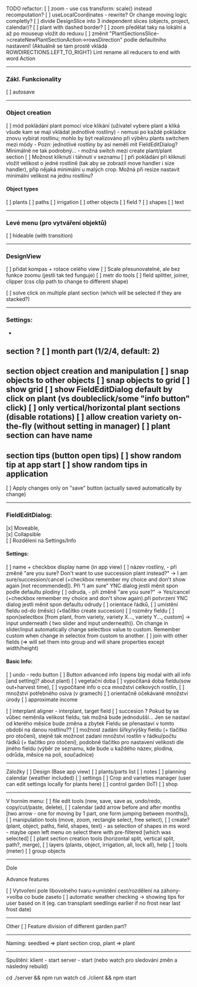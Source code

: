TODO refactor:
[ ] zoom - use css transform: scale() instead recomputation?
[ ] useLocalCoordinates - rewrite? Or change moving logic completly?
[ ] divide DesignSlice into 3 independent slices (objects, project, calendar)?
[ ] plant with dashed border?
[ ] zoom předělat taky na lokální a až po mouseup vložit do reduxu
[ ] změnit "PlantSectionsSlice->createNewPlantSectionAction->rowsDirection" podle defaultního nastavení! (Aktuálně se tam prostě vkládá ROWDIRECTIONS.LEFT_TO_RIGHT)
Lint
rename all reducers to end with word Action

__________________________________________________________
### Zákl. Funkcionality
[ ] autosave
__________________________________________________________
### Object creation
[ ] mód pokládání plant pomocí více klikání (uživatel vybere plant a kliká všude kam se mají vkládat jednotlivé rostliny) - nemusí po každé pokládce znovu vybírat rostlinu; mohlo by být realizováno při výběru plants switchem mezi módy - Pozn: jednotlivé rostliny by asi neměli mít FieldEditDialog? Minimálně ne tak podrobný... - možná switch mezi create plant/plant section
[ ] Možnost kliknutí i táhnutí v seznamu
[ ] při pokládání při kliknutí vložit velikost o jedné rostlině (tak aby se zobrazil move handler i size handler), příp nějaká minimální u malých crop. Možná při resize nastavit minimální velikost na jednu rostlinu?
#### Object types
[ ] plants
[ ] paths
[ ] irrigation
[ ] other objects
[ ] field ?
[ ] shapes
[ ] text

__________________________________________________________
### Levé menu (pro vytváření objektů)
[ ] hideable (with transition)
__________________________________________________________
### DesignView
[ ] přidat kompas + rotace celého view
[ ] Scale přesunovatelné, ale bez funkce zoomu (jestli tak ted funguje)
[ ] metr do tools
[ ] field splitter, joiner, clipper (css clip path to change to different shape)

[ ] solve click on multiple plant section (which will be selected if they are stacked?)


__________________________________________________________
### Settings:
-
section ?
[ ] month part (1/2/4, default: 2)
-
section object creation and manipulation
[ ] snap objects to other objects
[ ] snap objects to grid
[ ] show grid
[ ] show FieldEditDialog default by click on plant (vs doubleclick/some "info button" click)
[ ] only vertical/horizontal plant sections (disable rotations)
[ ] allow creation variety on-the-fly (without setting in manager)
[ ] plant section can have name
-
section tips (button open tips)
[ ] show random tip at app start
[ ] show random tips in application
-
[ ] Apply changes only on "save" button (actually saved automatically by change)
__________________________________________________________
### FieldEditDialog:  
[x] Moveable,  
[x] Collapsible  
[ ] Rozdělení na Settings/Info  
#### Settings:  
[ ] name + checkbox display name (in app view)
[ ] název rostliny, - při změně "are you sure? Don't want to use succession plant instead?" -> I am sure/succession/cancel (+checkbox remember my choice and don't show again [not recommended]). Při "I am sure" YNC dialog jestli měnit spon podle defaultu plodiny
[ ] odruda,  - při změně "are you sure?" -> Yes/cancel (+checkbox remember my choice and don't show again).při potvrzení YNC dialog jestli měnit spon defaultu odrudy
[ ] orientace řádků,
[ ] umístění fieldu od-do (měsíc) (+tlačítko create succesion)
[ ] rozměry fieldu 
[ ] spon(selectbox [from plant, from variety, variety X..., variety Y..., custom] -> input underneath ( two slider and input underneath)). On change in slider/input automatically change selectbox value to custom. Remember custom when change in selectox from custom to another.
[ ] join with other fields (=> will set them into group and will share properties except width/height)

#### Basic Info:
[ ] undo - redo button
[ ] Button advanced info (opens big modal with all info [and setting]? about plant)
[ ] vegetační doba
[ ] vypočítaná doba fieldu(sow out+harvest time), 
[ ] vypočítané info o cca množství celkových rostlin, 
[ ] množství potřebného osiva (v gramech)
[ ] orientačně očekávané množství úrody 
[ ] approximate income

[ ] interplant aligner - interplant, target field
[ ] succesion ? Pokud by se vůbec neměnila velikost fieldu, tak možná bude jednodušší... Jen se nastaví od kterého měsíce bude změna a zbytek Fieldu se přenastaví v tomto období na danou rostlinu??
[ ] možnost zadání šířky/výšky fieldu (+ tlačítko pro otočení), stejně tak možnost zadaní množství rostlin v řádku/počtu řádků (+ tlačítko pro otočení), podobně tlačítko pro nastavení velikosti dle jiného fieldu (výběr ze seznamu, kde bude u každého název, plodina, odrůda, měsíce na poli, součadnice)



__________________________________________________________

Záložky
[ ] Design (Base app view)
[ ] plants/parts list
[ ] notes
[ ] planning calendar (weather included)
[ ] settings
[ ] Crop and varieties manager (user can edit settings locally for plants here)
[ ] control garden (IoT)
[ ] shop
__________________________________________________________
V horním menu:
[ ] file edit tools (new, save, save as, undo/redo, copy/cut/paste, delete), 
[ ] calendar (add arrow before and after months [two arrow - one for moving by 1 part, one form jumping between months]), 
[ ] manipulation tools (move, zoom, rectangle select, free select), 
[ ] create? (plant, object, paths, field, shapes, text) - as selection of shapes in ms word - maybe open left menu on select there with pre-filtered [which was selected]
[ ] plant section creation tools (horizontal split, vertical split, path?, merge),
[ ] layers (plants, object, irrigation, all, lock all), help
[ ] tools (meter)
[ ] group objects
__________________________________________________________
Dole

Advance features

[ ] Vytvoření pole libovolného tvaru->umístění cest/rozdělení na záhony->volba co bude zaseto
[ ] automatic weather checking -> showing tips for user based on it (eg. can transplant seedlings earlier if no frost near last frost date)
__________________________________________________________
Other
[ ] Feature division of different garden part?
__________________________________________________________
Naming:
seedbed => plant section
crop, plant => plant

__________________________________________________________

Spuštění:
klient - start
server - start (nebo watch pro sledování změn a následný rebuild)

cd ./server && npm run watch
cd ./client && npm start